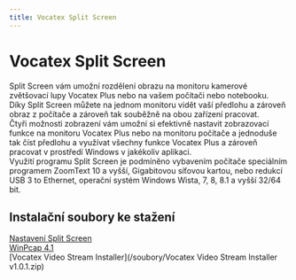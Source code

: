 ```yaml
---
title: Vocatex Split Screen
---
```

# Vocatex Split Screen

Split Screen vám umožní rozdělení obrazu na monitoru kamerové zvětšovací lupy Vocatex Plus nebo na vašem počítači nebo notebooku.  
Díky Split Screen můžete na jednom monitoru vidět vaší předlohu a zároveň obraz z počítače a zároveň tak souběžně na obou zařízení pracovat.  
Čtyři možnosti zobrazení vám umožní si efektivně nastavit zobrazovací funkce na monitoru Vocatex Plus nebo na monitoru počítače a jednoduše tak číst předlohu a využívat všechny funkce Vocatex Plus a zároveň pracovat v prostředí Windows v jakékoliv aplikaci.  
Využití programu Split Screen je podmíněno vybavením počítače speciálním programem ZoomText 10 a vyšší, Gigabitovou síťovou kartou, nebo redukcí USB 3 to Ethernet, operační systém Windows Wista, 7, 8, 8.1 a vyšší 32/64 bit.  
  

## Instalační soubory ke stažení

  
[Nastavení Split Screen](/soubory/priloha_1_vocatex_split_screen.pdf)  
[WinPcap 4.1](/soubory/WinPcap_4_1_2.exe)  
[Vocatex Video Stream Installer](/soubory/Vocatex Video Stream Installer v1.0.1.zip)